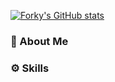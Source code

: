 [![Forky's GitHub stats](https://github-readme-stats.vercel.app/api?username=seokho-ham&theme=buefy&show_icons=true)](https://github.com/anuraghazra/github-readme-stats)


### 💭 About Me

### ⚙️ Skills
